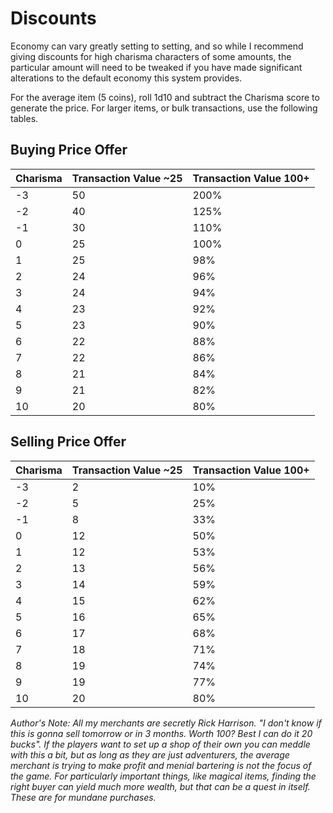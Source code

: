 # Discounts

Economy can vary greatly setting to setting, and so while I recommend giving discounts for high charisma characters of some amounts, the particular amount will need to be tweaked if you have made significant alterations to the default economy this system provides.

For the average item (5 coins), roll 1d10 and subtract the Charisma score to generate the price. For larger items, or bulk transactions, use the following tables.
## Buying Price Offer

| Charisma | Transaction Value ~25 | Transaction Value 100+ |
| -------- | --------------------- | ---------------------- |
| -3       | 50                    | 200%                   |
| -2       | 40                    | 125%                   |
| -1       | 30                    | 110%                   |
| 0        | 25                    | 100%                   |
| 1        | 25                    | 98%                    |
| 2        | 24                    | 96%                    |
| 3        | 24                    | 94%                    |
| 4        | 23                    | 92%                    |
| 5        | 23                    | 90%                    |
| 6        | 22                    | 88%                    |
| 7        | 22                    | 86%                    |
| 8        | 21                    | 84%                    |
| 9        | 21                    | 82%                    |
| 10       | 20                    | 80%                    |

## Selling Price Offer

| Charisma | Transaction Value ~25 | Transaction Value 100+ |
| -------- | --------------------- | ---------------------- |
| -3       | 2                     | 10%                    |
| -2       | 5                     | 25%                    |
| -1       | 8                     | 33%                    |
| 0        | 12                    | 50%                    |
| 1        | 12                    | 53%                    |
| 2        | 13                    | 56%                    |
| 3        | 14                    | 59%                    |
| 4        | 15                    | 62%                    |
| 5        | 16                    | 65%                    |
| 6        | 17                    | 68%                    |
| 7        | 18                    | 71%                    |
| 8        | 19                    | 74%                    |
| 9        | 19                    | 77%                    |
| 10       | 20                    | 80%                    |

*Author's Note: 
All my merchants are secretly Rick Harrison. "I don't know if this is gonna sell tomorrow or in 3 months. Worth 100? Best I can do it 20 bucks". If the players want to set up a shop of their own you can meddle with this a bit, but as long as they are just adventurers, the average merchant is trying to make profit and menial bartering is not the focus of the game. For particularly important things, like magical items, finding the right buyer can yield much more wealth, but that can be a quest in itself. These are for mundane purchases.*
